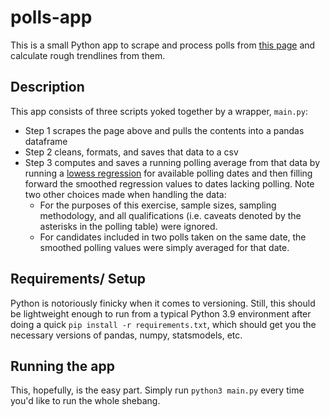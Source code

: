 # polls-app
This is a small Python app to scrape and process polls from [this page](https://cdn-dev.economistdatateam.com/jobs/pds/code-test/index.html) and calculate rough trendlines from them.


## Description
This app consists of three scripts yoked together by a wrapper, `main.py`:
* Step 1 scrapes the page above and pulls the contents into a pandas dataframe
* Step 2 cleans, formats, and saves that data to a csv
* Step 3 computes and saves a running polling average from that data by running a [lowess regression](https://en.wikipedia.org/wiki/Local_regression) for available polling dates and then filling forward the smoothed regression values to dates lacking polling. Note two other choices made when handling the data:
    * For the purposes of this exercise, sample sizes, sampling methodology, and all qualifications (i.e. caveats denoted by the asterisks in the polling table) were ignored.
    * For candidates included in two polls taken on the same date, the smoothed polling values were simply averaged for that date.

## Requirements/ Setup
Python is notoriously finicky when it comes to versioning. Still, this should be lightweight enough to run from a typical Python 3.9 environment after doing a quick `pip install -r requirements.txt`, which should get you the necessary versions of pandas, numpy, statsmodels, etc.

## Running the app
This, hopefully, is the easy part. Simply run `python3 main.py` every time you'd like to run the whole shebang.